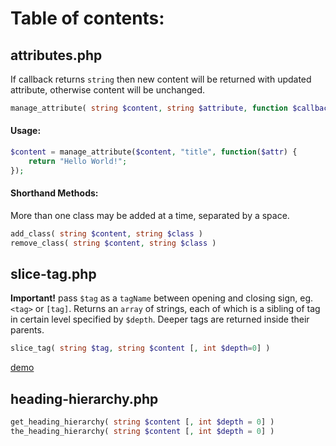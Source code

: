# Table of contents:

## attributes.php
If callback returns `string` then new content will be returned with updated attribute, otherwise content will be unchanged.

```php
manage_attribute( string $content, string $attribute, function $callback )
```
#### Usage:

```php
$content = manage_attribute($content, "title", function($attr) {
    return "Hello World!";
});
```

#### Shorthand Methods:
More than one class may be added at a time, separated by a space.

```php
add_class( string $content, string $class )
remove_class( string $content, string $class )
```

## slice-tag.php
**Important!** pass `$tag` as a `tagName` between opening and closing sign, eg.`<tag>` or `[tag]`. Returns an `array` of strings, each of which is a sibling of tag in certain level specified by `$depth`. Deeper tags are returned inside their parents.

```php
slice_tag( string $tag, string $content [, int $depth=0] )
```
[demo](http://bartoszlorek.pl/run/php-content/slice-tag.php)

## heading-hierarchy.php
```php
get_heading_hierarchy( string $content [, int $depth = 0] )
the_heading_hierarchy( string $content [, int $depth = 0] )
```

